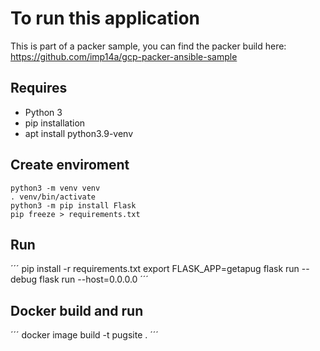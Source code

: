 # To run this application

This is part of a packer sample, you can find the packer build here: https://github.com/imp14a/gcp-packer-ansible-sample

## Requires
- Python 3 
- pip installation
- apt install python3.9-venv

## Create enviroment
```
python3 -m venv venv
. venv/bin/activate
python3 -m pip install Flask
pip freeze > requirements.txt
```

## Run
´´´
pip install -r requirements.txt
export FLASK_APP=getapug
flask run --debug
flask run --host=0.0.0.0
´´´

## Docker build and run
´´´
docker image build -t pugsite .
´´´